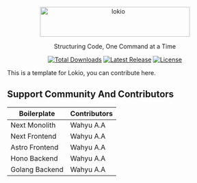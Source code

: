 <p align="center">
  <a href="https://lokio.dev" target="_blank">
    <picture>
      <source media="(prefers-color-scheme: dark)" srcset="https://raw.githubusercontent.com/any-source/lokio/main/asset/logo-white.svg">
      <source media="(prefers-color-scheme: light)" srcset="https://raw.githubusercontent.com/any-source/lokio/main/asset/logo-black.svg">
      <img alt="lokio" src="https://raw.githubusercontent.com/any-source/lokio/main/asset/logo-white.svg" width="350" height="70" style="max-width: 100%;">
    </picture>
  </a>
</p>
<p align="center">
  Structuring Code, One Command at a Time
</p>

<p align="center">
    <a href="https://www.npmjs.com/package/lokio"><img src="https://img.shields.io/npm/dt/lokio.svg" alt="Total Downloads"></a>
    <a href="https://github.com/any-source/lokio/releases"><img src="https://img.shields.io/npm/v/lokio.svg" alt="Latest Release"></a>
    <a href="https://github.com/any-source/lokio/blob/main/LICENSE"><img src="https://img.shields.io/npm/l/lokio.svg" alt="License"></a>
</p>

This is a template for Lokio, you can contribute here.
## Support Community And Contributors

| Boilerplate | Contributors |
|------|-------------|
| Next Monolith | Wahyu A.A |
| Next Frontend | Wahyu A.A |
| Astro Frontend | Wahyu A.A |
| Hono Backend | Wahyu A.A |
| Golang Backend | Wahyu A.A |
